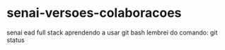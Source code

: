 # senai-versoes-colaboracoes
senai ead full stack aprendendo a usar git bash
lembrei do comando: git status
